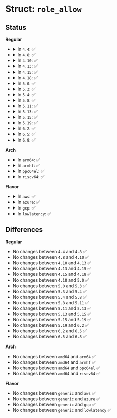 # Struct: <code>role_allow</code>

## Status
<b>Regular</b>
<ul>
<li>
<details>
<summary>In <code>4.4</code>: ✅</summary>

```c
struct role_allow {
    u32 role;
    u32 new_role;
    struct role_allow *next;
};
```
</details>
</li>
<li>
<details>
<summary>In <code>4.8</code>: ✅</summary>

```c
struct role_allow {
    u32 role;
    u32 new_role;
    struct role_allow *next;
};
```
</details>
</li>
<li>
<details>
<summary>In <code>4.10</code>: ✅</summary>

```c
struct role_allow {
    u32 role;
    u32 new_role;
    struct role_allow *next;
};
```
</details>
</li>
<li>
<details>
<summary>In <code>4.13</code>: ✅</summary>

```c
struct role_allow {
    u32 role;
    u32 new_role;
    struct role_allow *next;
};
```
</details>
</li>
<li>
<details>
<summary>In <code>4.15</code>: ✅</summary>

```c
struct role_allow {
    u32 role;
    u32 new_role;
    struct role_allow *next;
};
```
</details>
</li>
<li>
<details>
<summary>In <code>4.18</code>: ✅</summary>

```c
struct role_allow {
    u32 role;
    u32 new_role;
    struct role_allow *next;
};
```
</details>
</li>
<li>
<details>
<summary>In <code>5.0</code>: ✅</summary>

```c
struct role_allow {
    u32 role;
    u32 new_role;
    struct role_allow *next;
};
```
</details>
</li>
<li>
<details>
<summary>In <code>5.3</code>: ✅</summary>

```c
struct role_allow {
    u32 role;
    u32 new_role;
    struct role_allow *next;
};
```
</details>
</li>
<li>
<details>
<summary>In <code>5.4</code>: ✅</summary>

```c
struct role_allow {
    u32 role;
    u32 new_role;
    struct role_allow *next;
};
```
</details>
</li>
<li>
<details>
<summary>In <code>5.8</code>: ✅</summary>

```c
struct role_allow {
    u32 role;
    u32 new_role;
    struct role_allow *next;
};
```
</details>
</li>
<li>
<details>
<summary>In <code>5.11</code>: ✅</summary>

```c
struct role_allow {
    u32 role;
    u32 new_role;
    struct role_allow *next;
};
```
</details>
</li>
<li>
<details>
<summary>In <code>5.13</code>: ✅</summary>

```c
struct role_allow {
    u32 role;
    u32 new_role;
    struct role_allow *next;
};
```
</details>
</li>
<li>
<details>
<summary>In <code>5.15</code>: ✅</summary>

```c
struct role_allow {
    u32 role;
    u32 new_role;
    struct role_allow *next;
};
```
</details>
</li>
<li>
<details>
<summary>In <code>5.19</code>: ✅</summary>

```c
struct role_allow {
    u32 role;
    u32 new_role;
    struct role_allow *next;
};
```
</details>
</li>
<li>
<details>
<summary>In <code>6.2</code>: ✅</summary>

```c
struct role_allow {
    u32 role;
    u32 new_role;
    struct role_allow *next;
};
```
</details>
</li>
<li>
<details>
<summary>In <code>6.5</code>: ✅</summary>

```c
struct role_allow {
    u32 role;
    u32 new_role;
    struct role_allow *next;
};
```
</details>
</li>
<li>
<details>
<summary>In <code>6.8</code>: ✅</summary>

```c
struct role_allow {
    u32 role;
    u32 new_role;
    struct role_allow *next;
};
```
</details>
</li>
</ul>
<b>Arch</b>
<ul>
<li>
<details>
<summary>In <code>arm64</code>: ✅</summary>

```c
struct role_allow {
    u32 role;
    u32 new_role;
    struct role_allow *next;
};
```
</details>
</li>
<li>
<details>
<summary>In <code>armhf</code>: ✅</summary>

```c
struct role_allow {
    u32 role;
    u32 new_role;
    struct role_allow *next;
};
```
</details>
</li>
<li>
<details>
<summary>In <code>ppc64el</code>: ✅</summary>

```c
struct role_allow {
    u32 role;
    u32 new_role;
    struct role_allow *next;
};
```
</details>
</li>
<li>
<details>
<summary>In <code>riscv64</code>: ✅</summary>

```c
struct role_allow {
    u32 role;
    u32 new_role;
    struct role_allow *next;
};
```
</details>
</li>
</ul>
<b>Flavor</b>
<ul>
<li>
<details>
<summary>In <code>aws</code>: ✅</summary>

```c
struct role_allow {
    u32 role;
    u32 new_role;
    struct role_allow *next;
};
```
</details>
</li>
<li>
<details>
<summary>In <code>azure</code>: ✅</summary>

```c
struct role_allow {
    u32 role;
    u32 new_role;
    struct role_allow *next;
};
```
</details>
</li>
<li>
<details>
<summary>In <code>gcp</code>: ✅</summary>

```c
struct role_allow {
    u32 role;
    u32 new_role;
    struct role_allow *next;
};
```
</details>
</li>
<li>
<details>
<summary>In <code>lowlatency</code>: ✅</summary>

```c
struct role_allow {
    u32 role;
    u32 new_role;
    struct role_allow *next;
};
```
</details>
</li>
</ul>

## Differences
<b>Regular</b>
<ul>
<li>
No changes between <code>4.4</code> and <code>4.8</code> ✅
</li>
<li>
No changes between <code>4.8</code> and <code>4.10</code> ✅
</li>
<li>
No changes between <code>4.10</code> and <code>4.13</code> ✅
</li>
<li>
No changes between <code>4.13</code> and <code>4.15</code> ✅
</li>
<li>
No changes between <code>4.15</code> and <code>4.18</code> ✅
</li>
<li>
No changes between <code>4.18</code> and <code>5.0</code> ✅
</li>
<li>
No changes between <code>5.0</code> and <code>5.3</code> ✅
</li>
<li>
No changes between <code>5.3</code> and <code>5.4</code> ✅
</li>
<li>
No changes between <code>5.4</code> and <code>5.8</code> ✅
</li>
<li>
No changes between <code>5.8</code> and <code>5.11</code> ✅
</li>
<li>
No changes between <code>5.11</code> and <code>5.13</code> ✅
</li>
<li>
No changes between <code>5.13</code> and <code>5.15</code> ✅
</li>
<li>
No changes between <code>5.15</code> and <code>5.19</code> ✅
</li>
<li>
No changes between <code>5.19</code> and <code>6.2</code> ✅
</li>
<li>
No changes between <code>6.2</code> and <code>6.5</code> ✅
</li>
<li>
No changes between <code>6.5</code> and <code>6.8</code> ✅
</li>
</ul>
<b>Arch</b>
<ul>
<li>
No changes between <code>amd64</code> and <code>arm64</code> ✅
</li>
<li>
No changes between <code>amd64</code> and <code>armhf</code> ✅
</li>
<li>
No changes between <code>amd64</code> and <code>ppc64el</code> ✅
</li>
<li>
No changes between <code>amd64</code> and <code>riscv64</code> ✅
</li>
</ul>
<b>Flavor</b>
<ul>
<li>
No changes between <code>generic</code> and <code>aws</code> ✅
</li>
<li>
No changes between <code>generic</code> and <code>azure</code> ✅
</li>
<li>
No changes between <code>generic</code> and <code>gcp</code> ✅
</li>
<li>
No changes between <code>generic</code> and <code>lowlatency</code> ✅
</li>
</ul>
